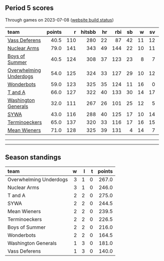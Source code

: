 

## Period 5 scores

Through games on 2023-07-08 ([website build status](https://github.com/brian-bot/pl-site/actions))


|team                   | points|   r| hitsbb| hr| rbi| sb|  w| sv|  so|   era|  whip|
|:----------------------|------:|---:|------:|--:|---:|--:|--:|--:|---:|-----:|-----:|
|[Vass Deferens](./vassdeferens)|   40.5| 110|    280| 22|  87| 42| 11| 12| 228| 3.972| 1.225|
|[Nuclear Arms](./nucleararms)|   79.0| 141|    343| 49| 144| 22| 10| 11| 218| 2.690| 1.018|
|[Boys of Summer](./boysofsummer)|   40.5| 124|    308| 37| 123| 23|  8|  7| 205| 3.850| 1.295|
|[Overwhelming Underdogs](./overwhelmingunderdogs)|   54.0| 125|    324| 33| 127| 29| 10| 12| 170| 3.850| 1.187|
|[Wonderbots](./wonderbots)|   59.0| 123|    325| 35| 124| 11| 16|  0| 229| 3.474| 1.145|
|[T and A](./tanda)     |   66.0| 127|    322| 40| 133| 30| 14| 17| 163| 4.045| 1.224|
|[Washington Generals](./washingtongenerals)|   32.0| 111|    267| 26| 101| 25| 12|  5| 150| 3.748| 1.256|
|[SYWA](./sywa)         |   43.0| 116|    288| 40| 125| 17| 10| 14| 189| 5.083| 1.252|
|[Terminoeckers](./terminoeckers)|   65.0| 137|    320| 33| 116| 17| 16| 15| 239| 3.831| 1.174|
|[Mean Wieners](./meanwieners)|   71.0| 128|    325| 39| 131|  4| 14|  7| 239| 2.858| 1.026|

* * *
* * *

## Season standings


|team                   |  w|  l|  t| points|
|:----------------------|--:|--:|--:|------:|
|Overwhelming Underdogs |  3|  1|  0|  267.0|
|Nuclear Arms           |  3|  1|  0|  246.0|
|T and A                |  2|  2|  0|  275.0|
|SYWA                   |  2|  2|  0|  244.5|
|Mean Wieners           |  2|  2|  0|  239.5|
|Terminoeckers          |  2|  2|  0|  226.5|
|Boys of Summer         |  2|  2|  0|  216.0|
|Wonderbots             |  2|  2|  0|  164.5|
|Washington Generals    |  1|  3|  0|  181.0|
|Vass Deferens          |  1|  3|  0|  140.0|


